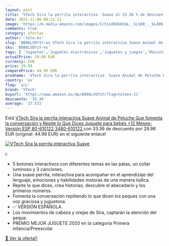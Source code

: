 ```yaml
---
layout: post
title: 'VTech Sira la perrita interactiva  Suave al 33.36 % de descuento'
date: 2021-11-08 06:21:11
image: 'https://m.media-amazon.com/images/I/51sO6QkHCmL._SL500_._SL400_.jpg'
comments: true
category: ofertas
author: 'tole.es'
slug: 'B086LVDY1Y-es VTech Sira la perrita interactiva Suave Animal de Peluche...'
sku: 'B086LVDY1Y-es'
tags: [ 'Juguetes','Juguetes electrónicos','Juguetes y juegos','Mascotas electrónicas','bebés','vtech', ]
actualPrice: 29.98 EUR
currency: EUR
price: 29.98
comparePrice: 44.99 EUR
prodname: 'VTech Sira la perrita interactiva  Suave Animal de Peluche Que fomenta la conversación y Repite lo Que Dices  Juguete para bebés +12 Meses-Versión ESP  80-610122   3480-610122 '
country: 'es'
flag: '🇪🇸'
brand: 'VTech'
buyurl: 'https://www.amazon.es/dp/B086LVDY1Y/?tag=tolees-21'
descuento: '33.36'
average: '37.572'
---
```


Está [VTech Sira la perrita interactiva  Suave Animal de Peluche Que fomenta la conversación y Repite lo Que Dices  Juguete para bebés +12 Meses-Versión ESP  80-610122   3480-610122 ](https://www.amazon.es/dp/B086LVDY1Y/?tag=tolees-21) con 33.36 de descuento por 29.98 EUR (original: 44.99 EUR) en el siguiente enlace!

[![VTech Sira la perrita interactiva  Suave](https://m.media-amazon.com/images/I/51sO6QkHCmL._SL500_._SL400_.jpg)](https://www.amazon.es/dp/B086LVDY1Y/?tag=tolees-21)

ℹ️:

- 5 botones interactivos con diferentes temas en las patas, un collar luminoso y 3 canciones.
- Una suave perrita, interactiva para acompañar en el aprendizaje del lenguaje, emociones y habilidades motoras de una manera lúdica.
- Repite lo que dices, crea historias, descubre el abecedario y los primeros números.
- Fomenta la conversación repitiendo lo que dicen los peques con una voz graciosa y juguetona.
- ✅ VERSIÓN ESPAÑOLA
- Los movimientos de cabeza y orejas de Sira, captarán la atención del peque.
- PREMIO MEJOR JUGUETE 2020 en la categoría Primera infancia/Preescolar

[🛒 Ver la oferta!!](https://www.amazon.es/dp/B086LVDY1Y/?tag=tolees-21)
